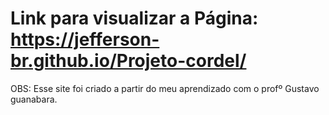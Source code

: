 # Link para visualizar a Página: https://jefferson-br.github.io/Projeto-cordel/

OBS: Esse site foi criado a partir do meu aprendizado com o profº Gustavo guanabara.
